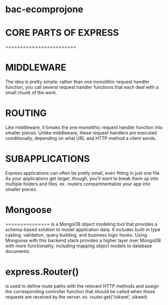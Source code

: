 # bac-ecomprojone

# CORE PARTS OF EXPRESS
========================
# MIDDLEWARE
The idea is pretty simple: rather than one monolithic request handler 
function, you call several request handler functions that each deal 
with a small chunk of the work.

# ROUTING
Like middleware, it breaks the one monolithic request handler function 
into smaller pieces. Unlike middleware, these request handlers are 
executed conditionally, depending on what URL and HTTP method a client 
sends.

# SUBAPPLICATIONS
Express applications can often be pretty small, even fitting in just one
file. As your applications get larger, though, you’ll want to break them up
into multiple folders and files.
ex. routers
compartmentalize your app into smaller pieces.

# Mongoose
=============== 
is a MongoDB object modeling tool that provides a schema-based solution to model application data. It includes built-in type casting, validation, query building, and business logic hooks. Using Mongoose with this backend stack provides a higher layer over MongoDB with more functionality, including mapping object
models to database documents.


# express.Router() 
is used to define route paths with the relevant HTTP methods and
assign the corresponding controller function that should be called when these
requests are received by the server.
ex. router.get('/sikwet', sikwet)

